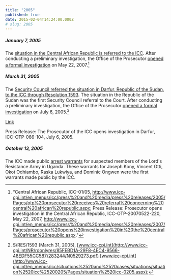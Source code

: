 ```yaml
---
title: "2005"
published: true
date: 2015-02-04T14:24:00.000Z
# slug: 2005
---
```


##### January 7, 2005

The [situation in the Central African Republic is referred to the ICC](http://www.icc-cpi.int/en_menus/icc/press%20and%20media/press%20releases/2005/Pages/otp%20prosecutor%20receives%20referral%20concerning%20central%20african%20republic.aspx). After conducting a preliminary investigation, the Office of the Prosecutor [opened a formal investigation](http://www.icc-cpi.int/en_menus/icc/press%20and%20media/press%20releases/2007/Pages/prosecutor%20opens%20investigation%20in%20the%20central%20african%20republic.aspx) on May 22, 2007.[^source2005jan]

[^source2005jan]: “Central African Republic, ICC-01/05, http://www.icc-cpi.int/en_menus/icc/press%20and%20media/press%20releases/2005/Pages/otp%20prosecutor%20receives%20referral%20concerning%20central%20african%20republic.aspx; Press Release: Prosecutor opens investigation in the Central African Republic, ICC-OTP-20070522-220, May 22, 2007, http://www.icc-cpi.int/en_menus/icc/press%20and%20media/press%20releases/2007/Pages/prosecutor%20opens%20investigation%20in%20the%20central%20african%20republic.aspx."



##### March 31, 2005

The [Security Council referred the situation in Darfur, Republic of the Sudan, to the ICC through Resolution 1593](http://www.icc-cpi.int/NR/rdonlyres/85FEBD1A-29F8-4EC4-9566-48EDF55CC587/283244/N0529273.pdf). The situation in the Republic of the Sudan was the first Security Council referral to the Court. After conducting a preliminary investigation, the Office of the Prosecutor [opened a formal investigation](http://www.icc-cpi.int/en_menus/icc/press%20and%20media/press%20releases/2005/Pages/the%20prosecutor%20of%20the%20icc%20opens%20investigation%20in%20darfur.aspx) on July 6, 2005.[^source2005mar]

[Link](http://www.icc-cpi.int/en_menus/icc/press%20and%20media/press%20releases/2005/Pages/the%20prosecutor%20of%20the%20icc%20opens%20investigation%20in%20darfur.aspx)


[^source2005mar]: S/RES/1593 (March 31, 2005), [www.icc-cpi.int](http://www.icc-cpi.int/NR/rdonlyres/85FEBD1A-29F8-4EC4-9566-48EDF55CC587/283244/N0529273.pdf) [www.icc-cpi.int](http://www.icc-cpi.int/en_menus/icc/situations%2520and%2520cases/situations/situation%2520icc%25200205/Pages/situation%2520icc-0205.aspx);

Press Release: The Prosecutor of the ICC opens investigation in Darfur, ICC-OTP-066-104, July 6, 2005.



##### October 13, 2005

The ICC made public [arrest warrants](http://icc-cpi.int/en_menus/icc/situations%20and%20cases/situations/situation%20icc%200204/Pages/situation%20index.aspx) for suspected members of the Lord's Resistance Army in Uganda. These warrants for Joseph Kony, Vincent Otti, Okot Odhiambo, Raska Lukwiya, and Dominic Ongwen were the first warrants made public by the ICC.
